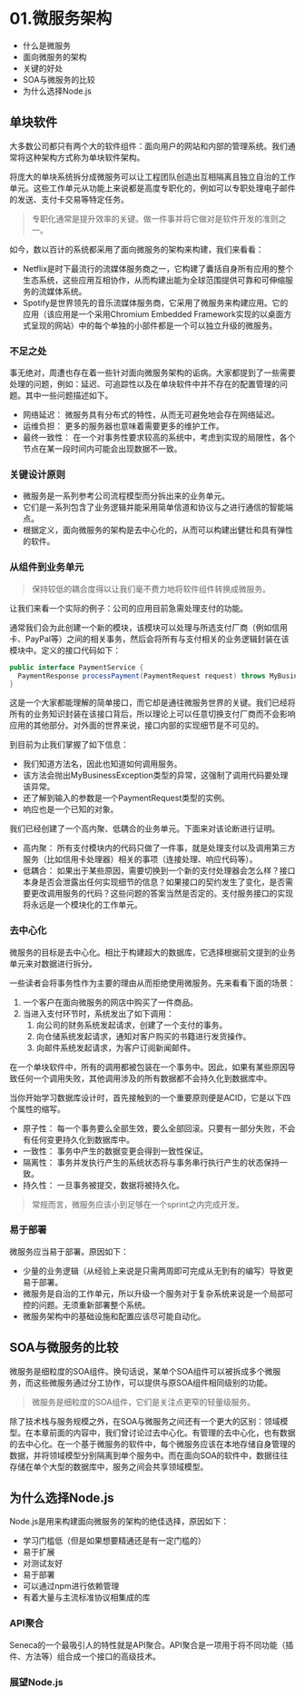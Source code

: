 # 01.微服务架构

- 什么是微服务
- 面向微服务的架构
- 关键的好处
- SOA与微服务的比较
- 为什么选择Node.js

## 单块软件

大多数公司都只有两个大的软件组件：面向用户的网站和内部的管理系统。我们通常将这种架构方式称为单块软件架构。

将庞大的单块系统拆分成微服务可以让工程团队创造出互相隔离且独立自治的工作单元。这些工作单元从功能上来说都是高度专职化的，例如可以专职处理电子邮件的发送、支付卡交易等特定任务。

> 专职化通常是提升效率的关键。做一件事并将它做对是软件开发的准则之一。

如今，数以百计的系统都采用了面向微服务的架构来构建，我们来看看：

- Netflix是时下最流行的流媒体服务商之一，它构建了囊括自身所有应用的整个生态系统，这些应用互相协作，从而构建出能为全球范围提供可靠和可伸缩服务的流媒体系统。
- Spotify是世界领先的音乐流媒体服务商，它采用了微服务来构建应用。它的应用（该应用是一个采用Chromium Embedded Framework实现的以桌面方式呈现的网站）中的每个单独的小部件都是一个可以独立升级的微服务。

### 不足之处

事无绝对，周遭也存在着一些针对面向微服务架构的诟病。大家都提到了一些需要处理的问题，例如：延迟、可追踪性以及在单块软件中并不存在的配置管理的问题。其中一些问题描述如下。

- 网络延迟： 微服务具有分布式的特性，从而无可避免地会存在网络延迟。
- 运维负担： 更多的服务器也意味着需要更多的维护工作。
- 最终一致性： 在一个对事务性要求较高的系统中，考虑到实现的局限性，各个节点在某一段时间内可能会出现数据不一致。

### 关键设计原则

- 微服务是一系列参考公司流程模型而分拆出来的业务单元。
- 它们是一系列包含了业务逻辑并能采用简单信道和协议与之进行通信的智能端点。
- 根据定义，面向微服务的架构是去中心化的，从而可以构建出健壮和具有弹性的软件。

### 从组件到业务单元

> 保持较低的耦合度得以让我们毫不费力地将软件组件转换成微服务。

让我们来看一个实际的例子：公司的应用目前急需处理支付的功能。

通常我们会为此创建一个新的模块，该模块可以处理与所选支付厂商（例如信用卡、PayPal等）之间的相关事务，然后会将所有与支付相关的业务逻辑封装在该模块中。定义的接口代码如下：

```java
public interface PaymentService {
  PaymentResponse processPayment(PaymentRequest request) throws MyBusinessException;
}
```
这是一个大家都能理解的简单接口，而它却是通往微服务世界的关键。我们已经将所有的业务知识封装在该接口背后，所以理论上可以任意切换支付厂商而不会影响应用的其他部分。对外面的世界来说，接口内部的实现细节是不可见的。

到目前为止我们掌握了如下信息：

- 我们知道方法名，因此也知道如何调用服务。
- 该方法会抛出MyBusinessException类型的异常，这强制了调用代码要处理该异常。
- 还了解到输入的参数是一个PaymentRequest类型的实例。
- 响应也是一个已知的对象。

我们已经创建了一个高内聚、低耦合的业务单元。下面来对该论断进行证明。

- 高内聚： 所有支付模块内的代码只做了一件事，就是处理支付以及调用第三方服务（比如信用卡处理器）相关的事项（连接处理、响应代码等）。
- 低耦合： 如果出于某些原因，需要切换到一个新的支付处理器会怎么样？接口本身是否会泄露出任何实现细节的信息？如果接口的契约发生了变化，是否需要更改调用服务的代码？这些问题的答案当然是否定的。支付服务接口的实现将永远是一个模块化的工作单元。

### 去中心化

微服务的目标是去中心化。相比于构建超大的数据库，它选择根据前文提到的业务单元来对数据进行拆分。

一些读者会将事务性作为主要的理由从而拒绝使用微服务。先来看看下面的场景：

1. 一个客户在面向微服务的网店中购买了一件商品。
2. 当进入支付环节时，系统发出了如下调用：
    1. 向公司的财务系统发起请求，创建了一个支付的事务。
    2. 向仓储系统发起请求，通知对客户购买的书籍进行发货操作。
    3. 向邮件系统发起请求，为客户订阅新闻邮件。

在一个单块软件中，所有的调用都被包装在一个事务中。因此，如果有某些原因导致任何一个调用失败，其他调用涉及的所有数据都不会持久化到数据库中。

当你开始学习数据库设计时，首先接触到的一个重要原则便是ACID，它是以下四个属性的缩写。

- 原子性： 每一个事务要么全部生效，要么全部回滚。只要有一部分失败，不会有任何变更持久化到数据库中。
- 一致性： 事务中产生的数据变更会得到一致性保证。
- 隔离性： 事务并发执行产生的系统状态将与事务串行执行产生的状态保持一致。
- 持久性： 一旦事务被提交，数据将被持久化。

> 常规而言，微服务应该小到足够在一个sprint之内完成开发。

### 易于部署

微服务应当易于部署。原因如下：

- 少量的业务逻辑（从经验上来说是只需两周即可完成从无到有的编写）导致更易于部署。
- 微服务是自治的工作单元，所以升级一个服务对于复杂系统来说是一个局部可控的问题。无须重新部署整个系统。
- 微服务架构中的基础设施和配置应该尽可能自动化。

## SOA与微服务的比较

微服务是细粒度的SOA组件。换句话说，某单个SOA组件可以被拆成多个微服务，而这些微服务通过分工协作，可以提供与原SOA组件相同级别的功能。

> 微服务是细粒度的SOA组件，它们是关注点更窄的轻量级服务。

除了技术栈与服务规模之外，在SOA与微服务之间还有一个更大的区别：领域模型。在本章前面的内容中，我们曾讨论过去中心化。有管理的去中心化，也有数据的去中心化。在一个基于微服务的软件中，每个微服务应该在本地存储自身管理的数据，并将领域模型分别隔离到单个服务中。而在面向SOA的软件中，数据往往存储在单个大型的数据库中，服务之间会共享领域模型。

## 为什么选择Node.js

Node.js是用来构建面向微服务的架构的绝佳选择，原因如下：

- 学习门槛低（但是如果想要精通还是有一定门槛的）
- 易于扩展
- 对测试友好
- 易于部署
- 可以通过npm进行依赖管理
- 有着大量与主流标准协议相集成的库

### API聚合

Seneca的一个最吸引人的特性就是API聚合。API聚合是一项用于将不同功能（插件、方法等）组合成一个接口的高级技术。

### 展望Node.js
